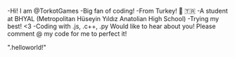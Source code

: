 -Hi! I am @TorkotGames
-Big fan of coding!
-From Turkey! 🦃 🇹🇷
-A student at BHYAL (Metropolitan Hüseyin Yıldız Anatolian High School)
-Trying my best! <3
-Coding with .js, .c++, .py
  Would like to hear about you! Please comment @ my code for me to perfect it!
  
  ".helloworld!"
